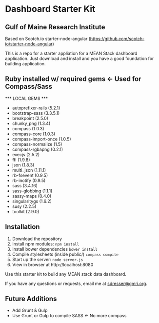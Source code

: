 # Dashboard Starter Kit
## Gulf of Maine Research Institute
Based on Scotch.io starter-node-angular (https://github.com/scotch-io/starter-node-angular)

This is a repo for a starter appliation for a MEAN Stack dashboard application. Just download and install and you have a good foundation for building application. 

## Ruby installed w/ required gems <- Used for Compass/Sass
*** LOCAL GEMS ***
- autoprefixer-rails (5.2.1)
- bootstrap-sass (3.3.5.1)
- breakpoint (2.5.0)
- chunky_png (1.3.4)
- compass (1.0.3)
- compass-core (1.0.3)
- compass-import-once (1.0.5)
- compass-normalize (1.5)
- compass-rgbapng (0.2.1)
- execjs (2.5.2)
- ffi (1.9.8)
- json (1.8.3)
- multi_json (1.11.1)
- rb-fsevent (0.9.5)
- rb-inotify (0.9.5)
- sass (3.4.16)
- sass-globbing (1.1.1)
- sassy-maps (0.4.0)
- singularitygs (1.6.2)
- susy (2.2.5)
- toolkit (2.9.0)


## Installation
1. Download the repository
2. Install npm modules: `npm install`
3. Install bower dependencies `bower install`
4. Compile stylesheets (inside public/) `compass compile`
5. Start up the server: `node server.js`
6. View in browser at http://localhost:8080

Use this starter kit to build any MEAN stack data dashboard.

If you have any questions or requests, email me at [sdresser@gmri.org](mailto:sdresser@gmri.org).

## Future Additions
- Add Grunt & Gulp
- Use Grunt or Gulp to compile SASS <- No more compass